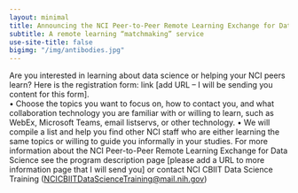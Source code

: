 ```yaml
---
layout: minimal
title: Announcing the NCI Peer-to-Peer Remote Learning Exchange for Data Science!
subtitle: A remote learning “matchmaking” service
use-site-title: false
bigimg: "/img/antibodies.jpg"
---
```





 
 
Are you interested in learning about data science or helping your NCI peers learn? 
Here is the registration form: link [add URL – I will be sending you content for this form].  
•	Choose the topics you want to focus on, how to contact you, and what collaboration technology you are familiar with or willing to learn, such as WebEx, Microsoft Teams, email listservs, or other technology. 
•	We will compile a list and help you find other NCI staff who are either learning the same topics or willing to guide you informally in your studies. 
For more information about the NCI Peer-to-Peer Remote Learning Exchange for Data Science see the program description page [please add a URL to more information page that I will send you] or contact NCI CBIIT Data Science Training (NCICBIITDataScienceTraining@mail.nih.gov)

